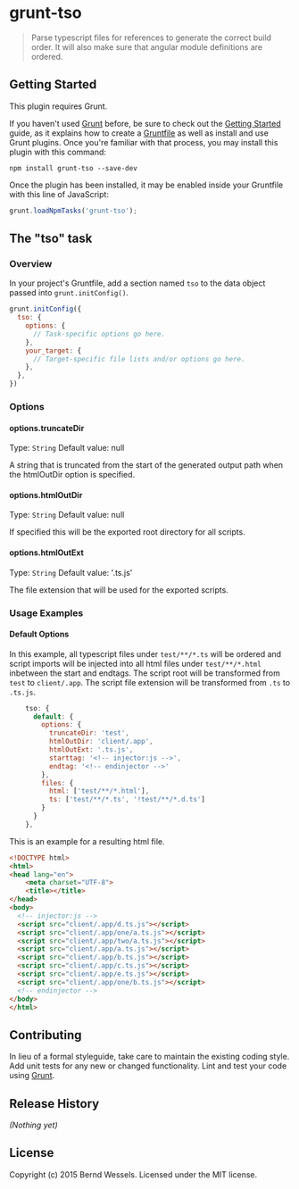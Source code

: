 # grunt-tso

> Parse typescript files for references to generate the correct build order. It will also make sure that angular module definitions are ordered.

## Getting Started
This plugin requires Grunt.

If you haven't used [Grunt](http://gruntjs.com/) before, be sure to check out the [Getting Started](http://gruntjs.com/getting-started) guide, as it explains how to create a [Gruntfile](http://gruntjs.com/sample-gruntfile) as well as install and use Grunt plugins. Once you're familiar with that process, you may install this plugin with this command:

```shell
npm install grunt-tso --save-dev
```

Once the plugin has been installed, it may be enabled inside your Gruntfile with this line of JavaScript:

```js
grunt.loadNpmTasks('grunt-tso');
```

## The "tso" task

### Overview
In your project's Gruntfile, add a section named `tso` to the data object passed into `grunt.initConfig()`.

```js
grunt.initConfig({
  tso: {
    options: {
      // Task-specific options go here.
    },
    your_target: {
      // Target-specific file lists and/or options go here.
    },
  },
})
```

### Options

#### options.truncateDir
Type: `String`
Default value: null

A string that is truncated from the start of the generated output path when the htmlOutDir option is specified.

#### options.htmlOutDir
Type: `String`
Default value: null

If specified this will be the exported root directory for all scripts.

#### options.htmlOutExt
Type: `String`
Default value: '.ts.js'

The file extension that will be used for the exported scripts.

### Usage Examples

#### Default Options
In this example, all typescript files under `test/**/*.ts` will be ordered and script imports will be injected into all html files under `test/**/*.html` inbetween the start and endtags. The script root will be transformed from `test` to `client/.app`. The script file extension will be transformed from `.ts` to `.ts.js`.

```js
    tso: {
      default: {
        options: {
          truncateDir: 'test',
          htmlOutDir: 'client/.app',
          htmlOutExt: '.ts.js',
          starttag: '<!-- injector:js -->',
          endtag: '<!-- endinjector -->'
        },
        files: {
          html: ['test/**/*.html'],
          ts: ['test/**/*.ts', '!test/**/*.d.ts']
        }
      }
    },
```

This is an example for a resulting html file.

```html
<!DOCTYPE html>
<html>
<head lang="en">
    <meta charset="UTF-8">
    <title></title>
</head>
<body>
  <!-- injector:js -->
  <script src="client/.app/d.ts.js"></script>
  <script src="client/.app/one/a.ts.js"></script>
  <script src="client/.app/two/a.ts.js"></script>
  <script src="client/.app/a.ts.js"></script>
  <script src="client/.app/b.ts.js"></script>
  <script src="client/.app/c.ts.js"></script>
  <script src="client/.app/e.ts.js"></script>
  <script src="client/.app/one/b.ts.js"></script>
  <!-- endinjector -->
</body>
</html>
```

## Contributing
In lieu of a formal styleguide, take care to maintain the existing coding style. Add unit tests for any new or changed functionality. Lint and test your code using [Grunt](http://gruntjs.com/).

## Release History
_(Nothing yet)_

## License
Copyright (c) 2015 Bernd Wessels. Licensed under the MIT license.
